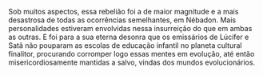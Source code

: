 ﻿Sob muitos aspectos, essa rebelião foi a de maior magnitude e a mais desastrosa de todas as ocorrências semelhantes, em Nébadon. Mais personalidades estiveram envolvidas nessa insurreição do que em ambas as outras. E foi para a sua eterna desonra que os emissários de Lúcifer e Satã não pouparam as escolas de educação infantil no planeta cultural finalitor, procurando corromper logo essas mentes em evolução, até então misericordiosamente mantidas a salvo, vindas dos mundos evolucionários.
